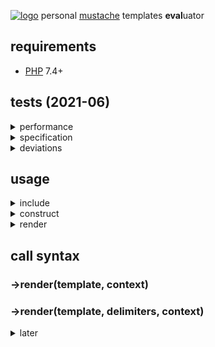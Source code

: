 [![logo](https://raw.githack.com/determin1st/sm-mustache/master/tests/logo.jpg)](https://youtu.be/mQ_AdzWE5Ec)
personal [mustache](https://mustache.github.io/) templates **eval**uator

## requirements
- [PHP](https://www.php.net/) 7.4+

## tests (2021-06)
<details>
<summary>performance</summary>

test loops over mustache spec files (except lambdas), fails are skipped and counted.
[mustache.js](https://github.com/janl/mustache.js) fails in one test: [issue](https://github.com/janl/mustache.js/issues/65)
[![vs](https://raw.githack.com/determin1st/sm-mustache/master/tests/speed.jpg)](https://github.com/determin1st/sm-mustache#tests)
PHPv7.4.5, NODEv10.14.2
[![vs2](https://raw.githack.com/determin1st/sm-mustache/master/tests/speed2.jpg)](https://github.com/determin1st/sm-mustache#tests)
PHPv8.0.7 with OPcache and JIT enabled
---
</details>
<details>
<summary>specification</summary>

<https://github.com/mustache/spec>
[![comments](https://raw.githack.com/determin1st/sm-mustache/master/tests/comments.jpg)](https://github.com/determin1st/sm-mustache#tests)
[![interpolation](https://raw.githack.com/determin1st/sm-mustache/master/tests/interpolation.jpg)](https://github.com/determin1st/sm-mustache#tests)
fails above: `{{{triple_stashes}}}` are not supported.
[![inverted](https://raw.githack.com/determin1st/sm-mustache/master/tests/inverted.jpg)](https://github.com/determin1st/sm-mustache#tests)
[![lambdas](https://raw.githack.com/determin1st/sm-mustache/master/tests/lambdas.jpg)](https://github.com/determin1st/sm-mustache#tests)
fails above: delimiter alternation in template is not supported.
the last one is [doubtful](https://github.com/mustache/spec/issues/128#issuecomment-868940293).
[![sections](https://raw.githack.com/determin1st/sm-mustache/master/tests/sections.jpg)](https://github.com/determin1st/sm-mustache#tests)
---
</details>
<details>
<summary>deviations</summary>

- no `<` template parent, inheritance.
- no `>` template partials, inheritance.
- no `=` template delimiters modifier. rendering with custom delimiters
  is possible but templates will not be cached. this implementaion
  assumes that custom delimiters are used for preparation renders.
- non-escaping by default, escaper function or a flag must be specified explicitly as an option.
- non-escaping with `{{{trippleStashes}}}` (when escaping enabled). this behaviour is set with `&` variable tag.
- template recursions by default are disabled.
  recursion occurs when a variable/block is rendered with a function
  which may return a new template string (contains current delimiters).
  may be enabled explicitly.
</details>


## usage
<details>
<summary>include</summary>

```php
# dropped into <project_home>/inc/mustache.php
require_once __DIR__.DIRECTORY_SEPARATOR.'.inc.'.DIRECTORY_SEPARATOR.'mustache.php';
```
</details>
<details>
<summary>construct</summary>

```php
# defaults
$tp = new \SM\MustacheEngine([
  'delims'  => '{{ }}',
  'helpers' => null,  # context fallbacks array/object
  'logger'  => null,  # callable, for debug logs
  'escaper' => null,  # callable, variables escaper (or truthy for HTML escaping)
  'recur'   => false, # template recursion flag
]);

# same (defaults)
$tp = new \SM\MustacheEngine();

# mustache spec compatible
$mp = new \SM\MustacheEngine([
  'escaper' => true,  # htmlspecialchars($variable)
  'recur'   => true,  # checks function result for delimiters and re-renders
]);
```
</details>
<details>
<summary>render</summary>

```php
# ...
# ...
# ...
```
</details>

## call syntax
### ->render(template, context)
### ->render(template, delimiters, context)


<details>
  <summary>later</summary>


# syntax extentions
## else block
## block operators `==`, `>`, `<`, `>=`, `<=`
## block reindentation

# syntax
## delimiters
a pair of markers around constructs, for example `{{` and `}}`.
minimal size of a marker is 2 characters, maximal is 4.
the pair sizes may differ, for example `<!--` and `-->` are valid delimiters.
## variables
a name inside delimiters identify a variable, for example `{{name}}`.
a variable will be substituted by name with the specified data.
surrounding spaces are ignored so, `{{ name }}` is also valid.
the name of variable must be alpha-numeric, like `{{1}}`, `{{name}}`, `{{name1}}` or `{{1name}}`.
the exception is a variables chain `{{item.1.has.name}}` (called dot notation in the origin).
## block
## inverted block

# examples
## multipass
## helpers
</details>


